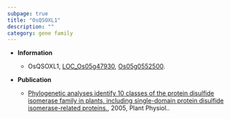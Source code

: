 ```yaml
---
subpage: true
title: "OsQSOXL1"
description: ""
category: gene family
---
```


* **Information**  
    + OsQSOXL1, [LOC_Os05g47930](http://rice.plantbiology.msu.edu/cgi-bin/ORF_infopage.cgi?orf=LOC_Os05g47930), [Os05g0552500](http://rapdb.dna.affrc.go.jp/viewer/gbrowse_details/irgsp1?name=Os05g0552500).

* **Publication**  
    + [Phylogenetic analyses identify 10 classes of the protein disulfide isomerase family in plants, including single-domain protein disulfide isomerase-related proteins.](http://www.ncbi.nlm.nih.gov/pubmed?term=Phylogenetic+analyses+identify+10+classes+of+the+protein+disulfide+isomerase+family+in+plants,+including+single-domain+protein+disulfide+isomerase-related+proteins.%5BTitle%5D), 2005, Plant Physiol..


